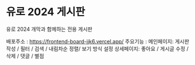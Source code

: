 # 유로 2024 게시판

유로 2024 개막과 함께하는 전용 게시판


배포주소 : https://frontend-board-jjk6.vercel.app/
주요기능 : 
  메인페이지: 게시판 작성 / 필터 / 검색 / 내림차순 정렬/ 보기 방식 설정
  상세페이지: 좋아요 / 게시글 수정 / 삭제 / 댓글 / 별점
